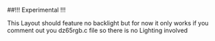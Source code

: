 ##!!! Experimental !!!

This Layout should feature no backlight but for now it only works if you comment out you dz65rgb.c file so there is no Lighting involved